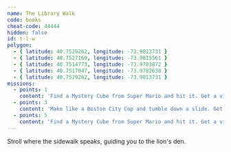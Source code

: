 ```yaml
---
name: The Library Walk
code: books
cheat-code: 44444
hidden: false
id: t-l-w
polygon:
  - { latitude: 40.7529262, longitude: -73.9813731 }
  - { latitude: 40.7527169, longitude: -73.9815561 }
  - { latitude: 40.7514773, longitude: -73.9783872 }
  - { latitude: 40.7517047, longitude: -73.9782638 }
  - { latitude: 40.7529262, longitude: -73.9813731 }
missions:
  - points: 1
    content: 'Find a Mystery Cube from Super Mario and hit it. Get a video for a power up of 2 stars.'
  - points: 3
    content: 'Make like a Boston City Cop and tumble down a slide. Get the scene on video for 3 points.'
  - points: 5
    content: 'Find a Mystery Cube from Super Mario and hit it. Get a video for a power up of 2 stars.'
---
```


Stroll where the sidewalk speaks, guiding you to the lion's den.